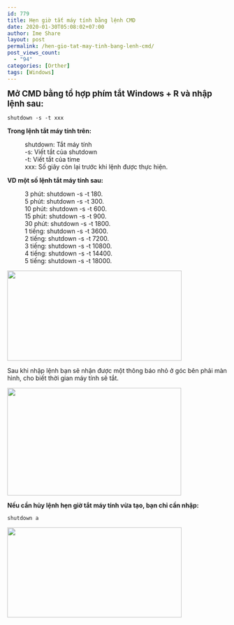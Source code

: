 ```yaml
---
id: 779
title: Hẹn giờ tắt máy tính bằng lệnh CMD
date: 2020-01-30T05:08:02+07:00
author: Ime Share
layout: post
permalink: /hen-gio-tat-may-tinh-bang-lenh-cmd/
post_views_count:
  - "94"
categories: [Orther]
tags: [Windows]
---
```

<span style="font-size: 14pt;"><strong>Mở CMD bằng tổ hợp phím tắt Windows + R và nhập lệnh sau:</strong></span>

`shutdown -s -t xxx`

**Trong lệnh tắt máy tính trên:**

<p style="padding-left: 40px;">
  shutdown: Tắt máy tính<br /> -s: Viết tắt của shutdown<br /> -t: Viết tắt của time<br /> xxx: Số giây còn lại trước khi lệnh được thực hiện.
</p>

**VD một số lệnh tắt máy tính sau:**

<p style="padding-left: 40px;">
  3 phút: shutdown -s -t 180.<br /> 5 phút: shutdown -s -t 300.<br /> 10 phút: shutdown -s -t 600.<br /> 15 phút: shutdown -s -t 900.<br /> 30 phút: shutdown -s -t 1800.<br /> 1 tiếng: shutdown -s -t 3600.<br /> 2 tiếng: shutdown -s -t 7200.<br /> 3 tiếng: shutdown -s -t 10800.<br /> 4 tiếng: shutdown -s -t 14400.<br /> 5 tiếng: shutdown -s -t 18000.
</p>

[<img class="alignnone wp-image-784 size-full" src="https://anhkevin.github.io/assets/img/uploads/2020/02/lenh-hen-gio-tat-may-tinh-windows.jpg" alt="" width="399" height="206" srcset="https://anhkevin.github.io/assets/img/uploads/2020/02/lenh-hen-gio-tat-may-tinh-windows.jpg 399w, https://anhkevin.github.io/assets/img/uploads/2020/02/lenh-hen-gio-tat-may-tinh-windows-300x155.jpg 300w, https://anhkevin.github.io/assets/img/uploads/2020/02/lenh-hen-gio-tat-may-tinh-windows-150x77.jpg 150w" sizes="(max-width: 399px) 100vw, 399px" />](https://anhkevin.github.io/assets/img/uploads/2020/02/lenh-hen-gio-tat-may-tinh-windows.jpg)

Sau khi nhập lệnh bạn sẽ nhận được một thông báo nhỏ ở góc bên phải màn hình, cho biết thời gian máy tính sẽ tắt.

[<img class="alignnone wp-image-786 size-full" src="https://anhkevin.github.io/assets/img/uploads/2020/02/thong-bao-thoi-gian-tat-may-tinh.jpg" alt="" width="398" height="246" srcset="https://anhkevin.github.io/assets/img/uploads/2020/02/thong-bao-thoi-gian-tat-may-tinh.jpg 398w, https://anhkevin.github.io/assets/img/uploads/2020/02/thong-bao-thoi-gian-tat-may-tinh-300x185.jpg 300w, https://anhkevin.github.io/assets/img/uploads/2020/02/thong-bao-thoi-gian-tat-may-tinh-150x93.jpg 150w" sizes="(max-width: 398px) 100vw, 398px" />](https://anhkevin.github.io/assets/img/uploads/2020/02/thong-bao-thoi-gian-tat-may-tinh.jpg)

**Nếu cần hủy lệnh hẹn giờ tắt máy tính vừa tạo, bạn chỉ cần nhập:**

`shutdown a`

[<img class="alignnone wp-image-787 size-full" src="https://anhkevin.github.io/assets/img/uploads/2020/02/huy-hen-gio-tat-may-tinh.jpg" alt="" width="399" height="206" srcset="https://anhkevin.github.io/assets/img/uploads/2020/02/huy-hen-gio-tat-may-tinh.jpg 399w, https://anhkevin.github.io/assets/img/uploads/2020/02/huy-hen-gio-tat-may-tinh-300x155.jpg 300w, https://anhkevin.github.io/assets/img/uploads/2020/02/huy-hen-gio-tat-may-tinh-150x77.jpg 150w" sizes="(max-width: 399px) 100vw, 399px" />](https://anhkevin.github.io/assets/img/uploads/2020/02/huy-hen-gio-tat-may-tinh.jpg)